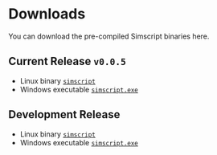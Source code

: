 # Downloads

You can download the pre-compiled Simscript binaries here.

## Current Release `v0.0.5`

- Linux binary [`simscript`](https://raw.githubusercontent.com/molee1354/simscript/master/bin/simscript)
- Windows executable [`simscript.exe`](https://raw.githubusercontent.com/molee1354/simscript/master/bin/simscript.exe)

## Development Release

- Linux binary [`simscript`](https://raw.githubusercontent.com/molee1354/simscript/dev/bin/simscript)
- Windows executable [`simscript.exe`](https://raw.githubusercontent.com/molee1354/simscript/dev/bin/simscript.exe)
